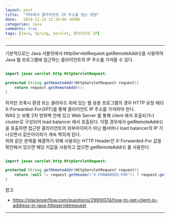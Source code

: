 ```yaml
---
layout: post
title:  "자바에서 클라이언트 IP 주소를 얻는 방법"
date:   2018-12-14 15:30:00 +0900
categories: Java
comments: true
tags: [Java, Spring, Servlet, 클라이언트 IP]
---
```


---

기본적으로는 Java 서블릿에서 HttpServletRequest.getRemoteAddr()을 사용하여 Java 웹 프로그램에 접근하는 클라이언트의 IP 주소를 가져올 수 있다.
 
```java

import javax.servlet.http.HttpServletRequest;

protected String getRemoteAddr(HttpServletRequest request){
    return request.getRemoteAddr();
}

```



하지만 프록시 환경 또는 클라우드 위에 있는 웹 응용 프로그램의 경우 HTTP 요청 헤더 X-Forwarded-For(XFF)를 통해 클라이언트 IP 주소를 가져와야 한다.<br>
WAS 는 보통 2차 방화벽 안에 있고 Web Server 를 통해 client 에서 호출되거나 cluster로 구성되어 load balancer 에서 호출된다.
이럴 경우에서 getRemoteAddr() 을 호출하면 접근한 클라이언트의 외부아이피가 아닌 웹서버나 load balancer의 IP 가 나오면서 같은아이피가 계속 찍히게 된다. <br>
위와 같은 문제를 해결하기 위해 사용되는 HTTP Header인 X-Forwarded-For 값을 확인해서 있으면 해당 키값을 사용하고 없으면 getRemoteAddr() 를 사용한다.

```java

import javax.servlet.http.HttpServletRequest;

protected String getRemoteAddr(HttpServletRequest request){
    return (null != request.getHeader("X-FORWARDED-FOR")) ? request.getHeader("X-FORWARDED-FOR") : request.getRemoteAddr();
}

```

참고
- https://stackoverflow.com/questions/29910074/how-to-get-client-ip-address-in-java-httpservletrequest


[jekyll-docs]: https://jekyllrb.com/docs/home
[jekyll-gh]:   https://github.com/jekyll/jekyll
[jekyll-talk]: https://talk.jekyllrb.com/

---

